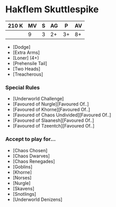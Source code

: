 # Hakflem Skuttlespike
| 210 K  | MV | S | AG | P | AV |
| --- | --- | --- | --- | --- | --- |
| | 9 | 3 | 2+ | 3+ | 8+ |

* [Dodge]
* [Extra Arms]
* [Loner] (4+)
* [Prehensile Tail]
* [Two Heads]
* [Treacherous]

### Special Rules
* [Underworld Challenge]
* [Favoured of Nurgle][Favoured Of..]
* [Favoured of Khorne][Favoured Of..]
* [Favoured of Chaos Undivided][Favoured Of..]
* [Favoured of Slaanesh][Favoured Of..]
* [Favoured of Tzeentch][Favoured Of..]

### Accept to play for...
* [Chaos Chosen]
* [Chaos Dwarves]
* [Chaos Renegades]
* [Goblins]
* [Khorne]
* [Norses]
* [Nurgle]
* [Skavens]
* [Snotlings]
* [Underworld Denizens]
